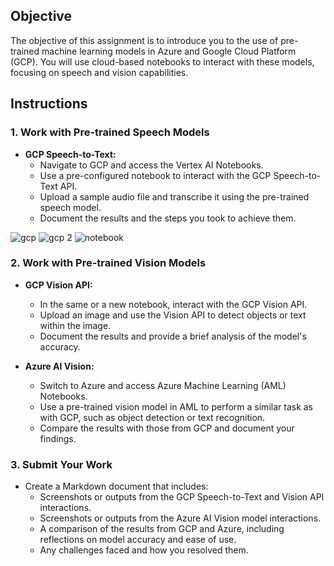 ## Objective
The objective of this assignment is to introduce you to the use of pre-trained machine learning models in Azure and Google Cloud Platform (GCP). You will use cloud-based notebooks to interact with these models, focusing on speech and vision capabilities.

## Instructions

### 1. Work with Pre-trained Speech Models
- **GCP Speech-to-Text:**
  - Navigate to GCP and access the Vertex AI Notebooks.
  - Use a pre-configured notebook to interact with the GCP Speech-to-Text API.
  - Upload a sample audio file and transcribe it using the pre-trained speech model.
  - Document the results and the steps you took to achieve them.
    
![gcp](https://github.com/user-attachments/assets/23dedb5d-ef32-4695-85db-b57852b04a61)
![gcp 2](https://github.com/user-attachments/assets/3004aee3-162f-4141-93b9-c5561f81e3f6)
![notebook](https://github.com/user-attachments/assets/629ea9ce-a3f9-49cf-852c-70e738e7de2a)



### 2. Work with Pre-trained Vision Models
- **GCP Vision API:**
  - In the same or a new notebook, interact with the GCP Vision API.
  - Upload an image and use the Vision API to detect objects or text within the image.
  - Document the results and provide a brief analysis of the model's accuracy.
  
- **Azure AI Vision:**
  - Switch to Azure and access Azure Machine Learning (AML) Notebooks.
  - Use a pre-trained vision model in AML to perform a similar task as with GCP, such as object detection or text recognition.
  - Compare the results with those from GCP and document your findings.

### 3. Submit Your Work
- Create a Markdown document that includes:
  - Screenshots or outputs from the GCP Speech-to-Text and Vision API interactions.
  - Screenshots or outputs from the Azure AI Vision model interactions.
  - A comparison of the results from GCP and Azure, including reflections on model accuracy and ease of use.
  - Any challenges faced and how you resolved them.
